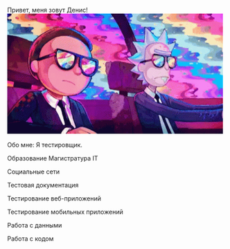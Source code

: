 Привет, меня зовут Денис!
[![Header](https://github.com/Denis-Fa/Denis-Fa/blob/main/assets/47d3a03b320b0e77f741d401ff9bdcb2.gif)](https://github.com/Denis-Fa/Denis-Fa)

Обо мне:
Я тестировщик. 

Образование
Магистратура IT 

Социальные сети

Тестовая документация

Тестирование веб-приложений

Тестирование мобильных приложений

Работа с данными

Работа с кодом